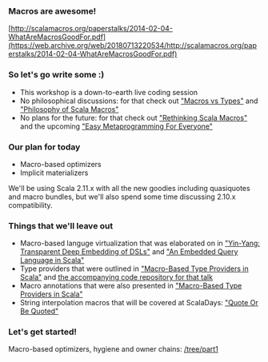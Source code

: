 ### Macros are awesome!

[http://scalamacros.org/paperstalks/2014-02-04-WhatAreMacrosGoodFor.pdf](https://web.archive.org/web/20180713220534/http://scalamacros.org/paperstalks/2014-02-04-WhatAreMacrosGoodFor.pdf)

### So let's go write some :)

  * This workshop is a down-to-earth live coding session
  * No philosophical discussions: for that check out ["Macros vs Types"](https://web.archive.org/web/20180713220542/http://scalamacros.org/paperstalks/2014-03-01-MacrosVsTypes.pdf) and ["Philosophy of Scala Macros"](https://web.archive.org/web/20180713220525/http://scalamacros.org/paperstalks/2013-09-19-PhilosophyOfScalaMacros.pdf)
  * No plans for the future: for that check out ["Rethinking Scala Macros"](https://web.archive.org/web/20200513041624/http://scalamacros.org/paperstalks/2014-03-02-RethinkingScalaMacros.pdf) and the upcoming ["Easy Metaprogramming For Everyone"](https://www.youtube.com/watch?v=twokmzbDzqA)

### Our plan for today

  * Macro-based optimizers
  * Implicit materializers

We'll be using Scala 2.11.x with all the new goodies including quasiquotes and macro bundles, but we'll also spend some time discussing 2.10.x compatibility.

### Things that we'll leave out

  * Macro-based languge virtualization that was elaborated on in ["Yin-Yang: Transparent Deep Embedding of DSLs"](http://citeseerx.ist.psu.edu/viewdoc/summary?doi=10.1.1.308.880) and ["An Embedded Query Language in Scala"](https://github.com/amirsh/master-thesis)
  * Type providers that were outlined in ["Macro-Based Type Providers in Scala"](https://github.com/travisbrown/type-provider-examples/blob/master/docs/scalar-2014-slides.pdf?raw=true) and [the accompanying code repository for that talk](https://github.com/travisbrown/type-provider-examples)
  * Macro annotations that were also presented in ["Macro-Based Type Providers in Scala"](https://github.com/travisbrown/type-provider-examples/blob/master/docs/scalar-2014-slides.pdf?raw=true)
  * String interpolation macros that will be covered at ScalaDays: ["Quote Or Be Quoted"](http://www.scaladays.org/#schedule/Quote-or-be-quoted)

### Let's get started!

Macro-based optimizers, hygiene and owner chains: [/tree/part1](../../tree/part1)
